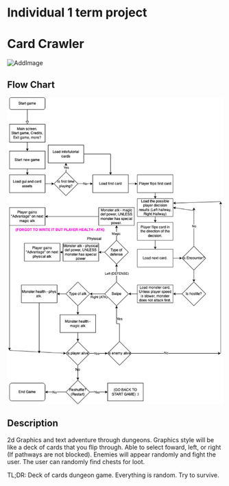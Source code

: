 # Individual 1 term project

# Card Crawler

![AddImage]()

## Flow Chart

![Flowchart](https://github.com/MarsMatthew/CardCrawler/blob/main/images/Card%20Crawler.drawio.png?raw=true)

## Description
2d Graphics and text adventure through dungeons. Graphics style will be like a deck of cards that you flip through. Able to select foward, left, or right (If pathways are not blocked). Enemies will appear randomly and fight the user. The user can randomly find chests for loot.

TL;DR: Deck of cards dungeon game. Everything is random. Try to survive.
